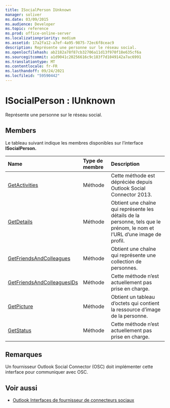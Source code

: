 ```yaml
---
title: ISocialPerson IUnknown
manager: soliver
ms.date: 03/09/2015
ms.audience: Developer
ms.topic: reference
ms.prod: office-online-server
ms.localizationpriority: medium
ms.assetid: 17a2fa12-a7ef-4a95-9875-72ec6f8ceac9
description: Représente une personne sur le réseau social.
ms.openlocfilehash: ab2182a78f87cb32706a11d13f970f18e635cf6a
ms.sourcegitcommit: a1d9041c20256616c9c183f7d1049142a7ac6991
ms.translationtype: MT
ms.contentlocale: fr-FR
ms.lasthandoff: 09/24/2021
ms.locfileid: "59590442"
---
```

# <a name="isocialperson--iunknown"></a>ISocialPerson : IUnknown

Représente une personne sur le réseau social.
  
## <a name="members"></a>Members

Le tableau suivant indique les membres disponibles sur l’interface **ISocialPerson.** 
  
|**Name**|**Type de membre**|**Description**|
|:-----|:-----|:-----|
|[GetActivities](isocialperson-getactivities.md) <br/> |Méthode  <br/> |Cette méthode est dépréciée depuis Outlook Social Connector 2013.  <br/> |
|[GetDetails](isocialperson-getdetails.md) <br/> |Méthode  <br/> |Obtient une chaîne qui représente les détails de la personne, tels que le prénom, le nom et l’URL d’une image de profil.  <br/> |
|[GetFriendsAndColleagues](isocialperson-getfriendsandcolleagues.md) <br/> |Méthode  <br/> |Obtient une chaîne qui représente une collection de personnes.  <br/> |
|[GetFriendsAndColleaguesIDs](isocialperson-getfriendsandcolleaguesids.md) <br/> |Méthode  <br/> |Cette méthode n’est actuellement pas prise en charge.  <br/> |
|[GetPicture](isocialperson-getpicture.md) <br/> |Méthode  <br/> |Obtient un tableau d’octets qui contient la ressource d’image de la personne.  <br/> |
|[GetStatus](isocialperson-getstatus.md) <br/> |Méthode  <br/> |Cette méthode n’est actuellement pas prise en charge.  <br/> |
   
## <a name="remarks"></a>Remarques

Un fournisseur Outlook Social Connector (OSC) doit implémenter cette interface pour communiquer avec OSC.
  
## <a name="see-also"></a>Voir aussi

- [Outlook Interfaces de fournisseur de connecteurs sociaux](outlook-social-connector-provider-interfaces.md)

